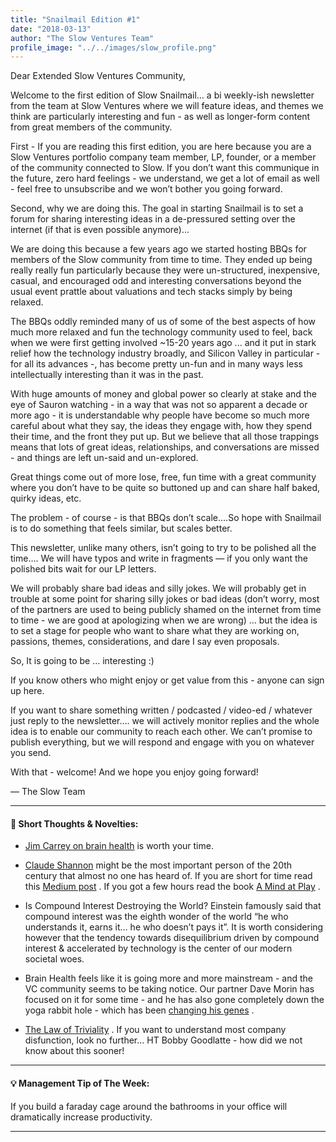 ```yaml
---
title: "Snailmail Edition #1"
date: "2018-03-13"
author: "The Slow Ventures Team"
profile_image: "../../images/slow_profile.png"
---
```


Dear Extended Slow Ventures Community,

Welcome to the first edition of Slow Snailmail… a bi weekly-ish newsletter from the team at Slow Ventures where we will feature ideas, and themes we think are particularly interesting and fun - as well as longer-form content from great members of the community.

First - If you are reading this first edition, you are here because you are a Slow Ventures portfolio company team member, LP, founder, or a member of the community connected to Slow.  If you don’t want this communique in the future, zero hard feelings - we understand, we get a lot of email as well - feel free to unsubscribe and we won’t bother you going forward.

Second, why we are doing this.  The goal in starting Snailmail is to set a forum for sharing interesting ideas in a de-pressured setting over the internet (if that is even possible anymore)...

We are doing this because a few years ago we started hosting BBQs for members of the Slow community from time to time.  They ended up being really really fun particularly because they were un-structured, inexpensive, casual, and encouraged odd and interesting conversations beyond the usual event prattle about valuations and tech stacks simply by being relaxed.

The BBQs oddly reminded many of us of some of the best aspects of how much more relaxed and fun the technology community used to feel, back when we were first getting involved ~15-20 years ago ...  and it put in stark relief how the technology industry broadly, and Silicon Valley in particular - for all its advances -, has become pretty un-fun and in many ways less intellectually interesting than it was in the past.

With huge amounts of money and global power so clearly at stake and the eye of Sauron watching - in a way that was not so apparent a decade or more ago - it is understandable why people have become so much more careful about what they say, the ideas they engage with, how they spend their time, and the front they put up.  But we believe that all those trappings means that lots of great ideas, relationships, and conversations are missed - and things are left un-said and un-explored.

Great things come out of more lose, free, fun time with a great community where you don’t have to be quite so buttoned up and can share half baked, quirky ideas, etc.

The problem - of course - is that BBQs don’t scale….So hope with Snailmail is to do something that feels similar, but scales better.

This newsletter, unlike many others, isn’t going to try to be polished all the time…. We will have typos and write in fragments — if you only want the polished bits wait for our LP letters.

We will probably share bad ideas and silly jokes.  We will probably get in trouble at some point for sharing silly jokes or bad ideas (don’t worry, most of the partners are used to being publicly shamed on the internet from time to time - we are good at apologizing when we are wrong) … but the idea is to set a stage for people who want to share what they are working on, passions, themes, considerations, and dare I say even proposals.

So, It is going to be … interesting :)

If you know others who might enjoy or get value from this - anyone can sign up here.

If you want to share something written / podcasted / video-ed / whatever just reply to the newsletter…. we will actively monitor replies and the whole idea is to enable our community to reach each other.  We can’t promise to publish everything, but we will respond and engage with you on whatever you send.

With that - welcome! And we hope you enjoy going forward!

— The Slow Team

---

#### 🤔 Short Thoughts & Novelties:

* [Jim Carrey on brain health](https://www.youtube.com/watch?v=wTblbYqQQag)  is worth your time.

* [Claude Shannon](https://en.wikipedia.org/wiki/Claude_Shannon)  might be the most important person of the 20th century that almost no one has heard of. If you are short for time read this [Medium post](https://medium.com/the-mission/10-000-hours-with-claude-shannon-12-lessons-on-life-and-learning-from-a-genius-e8b9297bee8f) . If you got a few hours read the book [A Mind at Play](https://www.amazon.com/Mind-Play-Shannon-Invented-Information/dp/1476766681) .
* Is Compound Interest Destroying the World? Einstein famously said that compound interest was the eighth wonder of the world “he who understands it, earns it… he who doesn’t pays it”.  It is worth considering however that the tendency towards disequilibrium driven by compound interest & accelerated by technology is the center of our modern societal woes.
* Brain Health feels like it is going more and more mainstream - and the VC community seems to be taking notice. Our partner Dave Morin has focused on it for some time - and he has also gone completely down the yoga rabbit hole - which has been [changing his genes](http://time.com/4822302/yoga-meditation-genes-stress/) .
* [The Law of Triviality](https://en.wikipedia.org/wiki/Law_of_triviality) .  If you want to understand most company disfunction, look no further…  HT Bobby Goodlatte - how did we not know about this sooner!

---

#### 💡 Management Tip of The Week:

If you build a faraday cage around the bathrooms in your office will dramatically increase productivity.

---